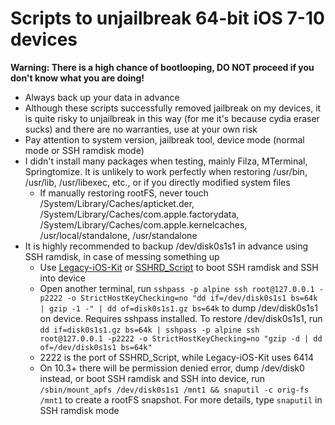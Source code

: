 # Scripts to unjailbreak 64-bit iOS 7-10 devices
**Warning: There is a high chance of bootlooping, DO NOT proceed if you don't know what you are doing!**
- Always back up your data in advance
- Although these scripts successfully removed jailbreak on my devices, it is quite risky to unjailbreak in this way (for me it's because cydia eraser sucks) and there are no warranties, use at your own risk
- Pay attention to system version, jailbreak tool, device mode (normal mode or SSH ramdisk mode)
- I didn't install many packages when testing, mainly Filza, MTerminal, Springtomize. It is unlikely to work perfectly when restoring /usr/bin, /usr/lib, /usr/libexec, etc., or if you directly modified system files
  - If manually restoring rootFS, never touch /System/Library/Caches/apticket.der, /System/Library/Caches/com.apple.factorydata, /System/Library/Caches/com.apple.kernelcaches, /usr/local/standalone, /usr/standalone
- It is highly recommended to backup /dev/disk0s1s1 in advance using SSH ramdisk, in case of messing something up
  - Use [Legacy-iOS-Kit](https://github.com/LukeZGD/Legacy-iOS-Kit) or [SSHRD_Script](https://github.com/verygenericname/SSHRD_Script) to boot SSH ramdisk and SSH into device
  - Open another terminal, run `sshpass -p alpine ssh root@127.0.0.1 -p2222 -o StrictHostKeyChecking=no "dd if=/dev/disk0s1s1 bs=64k | gzip -1 -" | dd of=disk0s1s1.gz bs=64k` to dump /dev/disk0s1s1 on device. Requires sshpass installed. To restore /dev/disk0s1s1, run `dd if=disk0s1s1.gz bs=64k | sshpass -p alpine ssh root@127.0.0.1 -p2222 -o StrictHostKeyChecking=no "gzip -d | dd of=/dev/disk0s1s1 bs=64k"`
  - 2222 is the port of SSHRD_Script, while Legacy-iOS-Kit uses 6414
  - On 10.3+ there will be permission denied error, dump /dev/disk0 instead, or boot SSH ramdisk and SSH into device, run `/sbin/mount_apfs /dev/disk0s1s1 /mnt1 && snaputil -c orig-fs /mnt1` to create a rootFS snapshot. For more details, type `snaputil` in SSH ramdisk mode